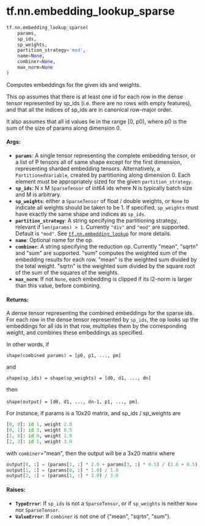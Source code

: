 <div itemscope itemtype="http://developers.google.com/ReferenceObject">
<meta itemprop="name" content="tf.nn.embedding_lookup_sparse" />
<meta itemprop="path" content="Stable" />
</div>

# tf.nn.embedding_lookup_sparse

``` python
tf.nn.embedding_lookup_sparse(
    params,
    sp_ids,
    sp_weights,
    partition_strategy='mod',
    name=None,
    combiner=None,
    max_norm=None
)
```

Computes embeddings for the given ids and weights.

This op assumes that there is at least one id for each row in the dense tensor
represented by sp_ids (i.e. there are no rows with empty features), and that
all the indices of sp_ids are in canonical row-major order.

It also assumes that all id values lie in the range [0, p0), where p0
is the sum of the size of params along dimension 0.

#### Args:

* <b>`params`</b>: A single tensor representing the complete embedding tensor, or a
    list of P tensors all of same shape except for the first dimension,
    representing sharded embedding tensors.  Alternatively, a
    `PartitionedVariable`, created by partitioning along dimension 0. Each
    element must be appropriately sized for the given `partition_strategy`.
* <b>`sp_ids`</b>: N x M `SparseTensor` of int64 ids where N is typically batch size
    and M is arbitrary.
* <b>`sp_weights`</b>: either a `SparseTensor` of float / double weights, or `None` to
    indicate all weights should be taken to be 1. If specified, `sp_weights`
    must have exactly the same shape and indices as `sp_ids`.
* <b>`partition_strategy`</b>: A string specifying the partitioning strategy, relevant
    if `len(params) > 1`. Currently `"div"` and `"mod"` are supported. Default
    is `"mod"`. See <a href="../../tf/nn/embedding_lookup.md"><code>tf.nn.embedding_lookup</code></a> for more details.
* <b>`name`</b>: Optional name for the op.
* <b>`combiner`</b>: A string specifying the reduction op. Currently "mean", "sqrtn"
    and "sum" are supported. "sum" computes the weighted sum of the embedding
    results for each row. "mean" is the weighted sum divided by the total
    weight. "sqrtn" is the weighted sum divided by the square root of the sum
    of the squares of the weights.
* <b>`max_norm`</b>: If not `None`, each embedding is clipped if its l2-norm is larger
    than this value, before combining.


#### Returns:

A dense tensor representing the combined embeddings for the
sparse ids. For each row in the dense tensor represented by `sp_ids`, the op
looks up the embeddings for all ids in that row, multiplies them by the
corresponding weight, and combines these embeddings as specified.

In other words, if

  `shape(combined params) = [p0, p1, ..., pm]`

and

  `shape(sp_ids) = shape(sp_weights) = [d0, d1, ..., dn]`

then

  `shape(output) = [d0, d1, ..., dn-1, p1, ..., pm]`.

For instance, if params is a 10x20 matrix, and sp_ids / sp_weights are

  ```python
  [0, 0]: id 1, weight 2.0
  [0, 1]: id 3, weight 0.5
  [1, 0]: id 0, weight 1.0
  [2, 3]: id 1, weight 3.0
  ```

with `combiner`="mean", then the output will be a 3x20 matrix where

  ```python
  output[0, :] = (params[1, :] * 2.0 + params[3, :] * 0.5) / (2.0 + 0.5)
  output[1, :] = (params[0, :] * 1.0) / 1.0
  output[2, :] = (params[1, :] * 3.0) / 3.0
  ```


#### Raises:

* <b>`TypeError`</b>: If `sp_ids` is not a `SparseTensor`, or if `sp_weights` is
    neither `None` nor `SparseTensor`.
* <b>`ValueError`</b>: If `combiner` is not one of {"mean", "sqrtn", "sum"}.